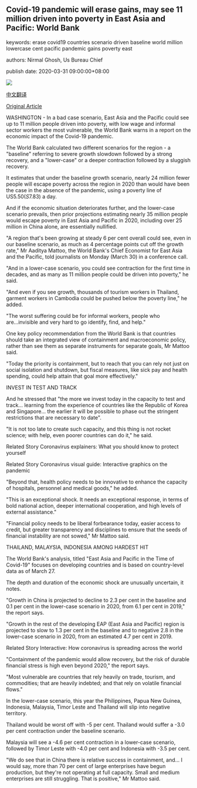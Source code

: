 ## Covid-19 pandemic will erase gains, may see 11 million driven into poverty in East Asia and Pacific: World Bank

keywords: erase covid19 countries scenario driven baseline world million lowercase cent pacific pandemic gains poverty east

authors: Nirmal Ghosh, Us Bureau Chief

publish date: 2020-03-31 09:00:00+08:00

![](https://www.straitstimes.com/sites/default/files/styles/x_large/public/articles/2020/03/31/nz_maymay_310335.jpg?itok=T9jlxava)

[中文翻译](Covid-19%20pandemic%20will%20erase%20gains%2C%20may%20see%2011%20million%20driven%20into%20poverty%20in%20East%20Asia%20and%20Pacific%3A%20World%20Bank_zh.md)

[Original Article](https://www.straitstimes.com/asia/east-asia/covid-19-will-erase-gains-may-see-11-million-driven-into-poverty-in-east-asia-and)

WASHINGTON - In a bad case scenario, East Asia and the Pacific could see up to 11 million people driven into poverty, with low wage and informal sector workers the most vulnerable, the World Bank warns in a report on the economic impact of the Covid-19 pandemic.

The World Bank calculated two different scenarios for the region - a "baseline" referring to severe growth slowdown followed by a strong recovery, and a "lower-case" or a deeper contraction followed by a sluggish recovery.

It estimates that under the baseline growth scenario, nearly 24 million fewer people will escape poverty across the region in 2020 than would have been the case in the absence of the pandemic, using a poverty line of US$5.50 (S$7.83) a day.

And if the economic situation deteriorates further, and the lower-case scenario prevails, then prior projections estimating nearly 35 million people would escape poverty in East Asia and Pacific in 2020, including over 25 million in China alone, are essentially nullified.

"A region that's been growing at steady 6 per cent overall could see, even in our baseline scenario, as much as 4 percentage points cut off the growth rate," Mr Aaditya Mattoo, the World Bank's Chief Economist for East Asia and the Pacific, told journalists on Monday (March 30) in a conference call.

"And in a lower-case scenario, you could see contraction for the first time in decades, and as many as 11 million people could be driven into poverty," he said.

"And even if you see growth, thousands of tourism workers in Thailand, garment workers in Cambodia could be pushed below the poverty line," he added.

"The worst suffering could be for informal workers, people who are...invisible and very hard to go identify, find, and help."

One key policy recommendation from the World Bank is that countries should take an integrated view of containment and macroeconomic policy, rather than see them as separate instruments for separate goals, Mr Mattoo said.

"Today the priority is containment, but to reach that you can rely not just on social isolation and shutdown, but fiscal measures, like sick pay and health spending, could help attain that goal more effectively."

INVEST IN TEST AND TRACK

And he stressed that "the more we invest today in the capacity to test and track... learning from the experience of countries like the Republic of Korea and Singapore... the earlier it will be possible to phase out the stringent restrictions that are necessary to date".

"It is not too late to create such capacity, and this thing is not rocket science; with help, even poorer countries can do it," he said.

Related Story Coronavirus explainers: What you should know to protect yourself

Related Story Coronavirus visual guide: Interactive graphics on the pandemic

"Beyond that, health policy needs to be innovative to enhance the capacity of hospitals, personnel and medical goods," he added.

"This is an exceptional shock. It needs an exceptional response, in terms of bold national action, deeper international cooperation, and high levels of external assistance."

"Financial policy needs to be liberal forbearance today, easier access to credit, but greater transparency and disciplines to ensure that the seeds of financial instability are not sowed," Mr Mattoo said.

THAILAND, MALAYSIA, INDONESIA AMONG HARDEST HIT

The World Bank's analysis, titled "East Asia and Pacific in the Time of Covid-19" focuses on developing countries and is based on country-level data as of March 27.

The depth and duration of the economic shock are unusually uncertain, it notes.

"Growth in China is projected to decline to 2.3 per cent in the baseline and 0.1 per cent in the lower-case scenario in 2020, from 6.1 per cent in 2019," the report says.

"Growth in the rest of the developing EAP (East Asia and Pacific) region is projected to slow to 1.3 per cent in the baseline and to negative 2.8 in the lower-case scenario in 2020, from an estimated 4.7 per cent in 2019.

Related Story Interactive: How coronavirus is spreading across the world

"Containment of the pandemic would allow recovery, but the risk of durable financial stress is high even beyond 2020," the report says.

"Most vulnerable are countries that rely heavily on trade, tourism, and commodities; that are heavily indebted; and that rely on volatile financial flows."

In the lower-case scenario, this year the Philippines, Papua New Guinea, Indonesia, Malaysia, Timor Leste and Thailand will slip into negative territory.

Thailand would be worst off with -5 per cent. Thailand would suffer a -3.0 per cent contraction under the baseline scenario.

Malaysia will see a -4.6 per cent contraction in a lower-case scenario, followed by Timor Leste with -4.0 per cent and Indonesia with -3.5 per cent.

"We do see that in China there is relative success in containment, and... I would say, more than 70 per cent of large enterprises have begun production, but they're not operating at full capacity. Small and medium enterprises are still struggling. That is positive," Mr Mattoo said.